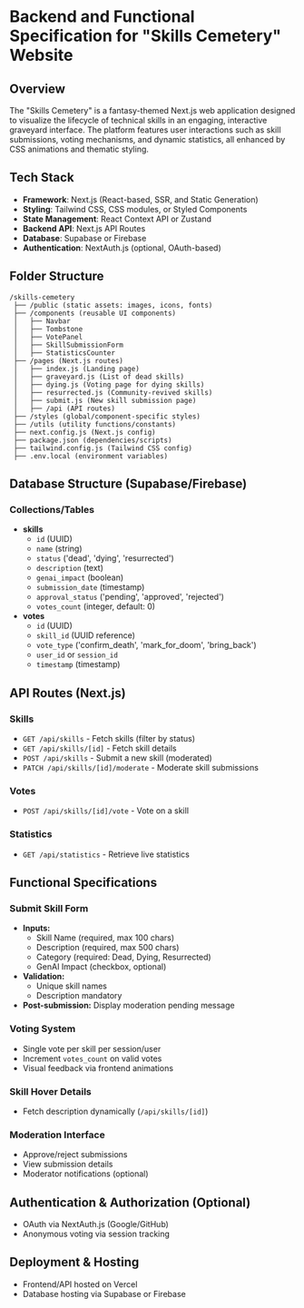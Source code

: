 # Backend and Functional Specification for "Skills Cemetery" Website

## Overview
The "Skills Cemetery" is a fantasy-themed Next.js web application designed to visualize the lifecycle of technical skills in an engaging, interactive graveyard interface. The platform features user interactions such as skill submissions, voting mechanisms, and dynamic statistics, all enhanced by CSS animations and thematic styling.

## Tech Stack
- **Framework**: Next.js (React-based, SSR, and Static Generation)
- **Styling**: Tailwind CSS, CSS modules, or Styled Components
- **State Management**: React Context API or Zustand
- **Backend API**: Next.js API Routes
- **Database**: Supabase or Firebase
- **Authentication**: NextAuth.js (optional, OAuth-based)

## Folder Structure
```
/skills-cemetery
 ├── /public (static assets: images, icons, fonts)
 ├── /components (reusable UI components)
 │   ├── Navbar
 │   ├── Tombstone
 │   ├── VotePanel
 │   ├── SkillSubmissionForm
 │   ├── StatisticsCounter
 ├── /pages (Next.js routes)
 │   ├── index.js (Landing page)
 │   ├── graveyard.js (List of dead skills)
 │   ├── dying.js (Voting page for dying skills)
 │   ├── resurrected.js (Community-revived skills)
 │   ├── submit.js (New skill submission page)
 │   ├── /api (API routes)
 ├── /styles (global/component-specific styles)
 ├── /utils (utility functions/constants)
 ├── next.config.js (Next.js config)
 ├── package.json (dependencies/scripts)
 ├── tailwind.config.js (Tailwind CSS config)
 ├── .env.local (environment variables)
```

## Database Structure (Supabase/Firebase)

### Collections/Tables
- **skills**
  - `id` (UUID)
  - `name` (string)
  - `status` ('dead', 'dying', 'resurrected')
  - `description` (text)
  - `genai_impact` (boolean)
  - `submission_date` (timestamp)
  - `approval_status` ('pending', 'approved', 'rejected')
  - `votes_count` (integer, default: 0)
- **votes**
  - `id` (UUID)
  - `skill_id` (UUID reference)
  - `vote_type` ('confirm_death', 'mark_for_doom', 'bring_back')
  - `user_id` or `session_id`
  - `timestamp` (timestamp)

## API Routes (Next.js)

### Skills
- `GET /api/skills` - Fetch skills (filter by status)
- `GET /api/skills/[id]` - Fetch skill details
- `POST /api/skills` - Submit a new skill (moderated)
- `PATCH /api/skills/[id]/moderate` - Moderate skill submissions

### Votes
- `POST /api/skills/[id]/vote` - Vote on a skill

### Statistics
- `GET /api/statistics` - Retrieve live statistics

## Functional Specifications

### Submit Skill Form
- **Inputs:**
  - Skill Name (required, max 100 chars)
  - Description (required, max 500 chars)
  - Category (required: Dead, Dying, Resurrected)
  - GenAI Impact (checkbox, optional)
- **Validation:**
  - Unique skill names
  - Description mandatory
- **Post-submission:** Display moderation pending message

### Voting System
- Single vote per skill per session/user
- Increment `votes_count` on valid votes
- Visual feedback via frontend animations

### Skill Hover Details
- Fetch description dynamically (`/api/skills/[id]`)

### Moderation Interface
- Approve/reject submissions
- View submission details
- Moderator notifications (optional)

## Authentication & Authorization (Optional)
- OAuth via NextAuth.js (Google/GitHub)
- Anonymous voting via session tracking

## Deployment & Hosting
- Frontend/API hosted on Vercel
- Database hosting via Supabase or Firebase 